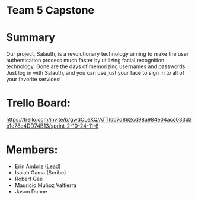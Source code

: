 # Team 5 Capstone

# Summary
Our project, Salauth, is a revolutionary technology aiming to make the user authentication process much faster by utilizing facial recognition technology. Gone are the days of memorizing usernames and passwords. Just log in with Salauth, and you can use just your face to sign in to all of your favorite services!

# Trello Board:
https://trello.com/invite/b/gwdCLeXQ/ATTIdb7d862cd98a984e04acc033d3b1e78c4DD74B13/sprint-2-10-24-11-6

# Members:
* Erin Ambriz (Lead)
* Isaiah Gama (Scribe)
* Robert Gee
* Mauricio Muñoz Valtierra
* Jason Dunne
